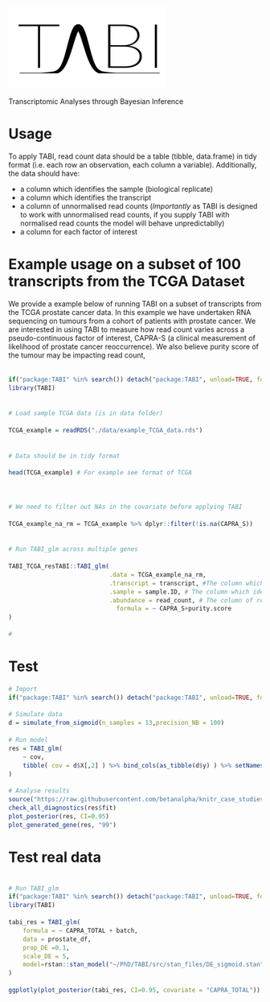 ![TABI](man/TABI_logo.png)

Transcriptomic Analyses through Bayesian Inference

# Usage 

To apply TABI, read count data should be a table (tibble, data.frame) in tidy format (i.e. each row an observation, each column a variable). Additionally, the data should have: 

- a column which identifies the sample (biological replicate) 
- a column which identifies the transcript 
- a column of unnormalised read counts (*Importantly* as TABI is designed to work with unnormalised read counts, if you supply TABI with normalised read counts the model will behave unpredictablly)
- a column for each factor of interest 

# Example usage on a subset of 100 transcripts from the TCGA Dataset

We provide a example below of running TABI on a subset of transcripts from the TCGA prostate cancer data. In this example we have undertaken RNA sequencing on tumours from a cohort of patients with prostate cancer. We are interested in using TABI to measure how read count varies across a pseudo-continuous factor of interest, CAPRA-S (a clinical measurement of likelihood of prostate cancer reoccurrence). We also believe purity score of the tumour may be impacting read count, 

```R

if("package:TABI" %in% search()) detach("package:TABI", unload=TRUE, force=TRUE)
library(TABI)


# Load sample TCGA data (is in data folder)

TCGA_example = readRDS("./data/example_TCGA_data.rds")


# Data should be in tidy format 

head(TCGA_example) # For example see format of TCGA



# We need to filter out NAs in the covariate before applying TABI

TCGA_example_na_rm = TCGA_example %>% dplyr::filter(!is.na(CAPRA_S))


# Run TABI_glm across multiple genes

TABI_TCGA_resTABI::TABI_glm(
                            .data = TCGA_example_na_rm, 
                            .transcript = transcript, #The column which identifies the transcript 
                            .sample = sample.ID, # The column which identifies the sample
                            .abundance = read_count, # The column of read count 
	                          formula = ~ CAPRA_S+purity.score
)

# 


```

 



# Test




```R
# Import  
if("package:TABI" %in% search()) detach("package:TABI", unload=TRUE, force=TRUE); library(TABI)  

# Simulate data  
d = simulate_from_sigmoid(n_samples = 13,precision_NB = 100)  

# Run model  
res = TABI_glm(
	~ cov,
	tibble( cov = d$X[,2] ) %>% bind_cols(as_tibble(d$y) ) %>% setNames(gsub("^V", "", colnames(.)))
)

# Analyse results  
source("https://raw.githubusercontent.com/betanalpha/knitr_case_studies/master/qr_regression/stan_utility.R")
check_all_diagnostics(res$fit)
plot_posterior(res, CI=0.95)
plot_generated_gene(res, "99")

```
# Test real data

```R

# Run TABI_glm
if("package:TABI" %in% search()) detach("package:TABI", unload=TRUE, force=TRUE)
library(TABI)

tabi_res = TABI_glm(
	formula = ~ CAPRA_TOTAL + batch,
	data = prostate_df, 
	prop_DE =0.1,
	scale_DE = 5,
	model=rstan::stan_model("~/PhD/TABI/src/stan_files/DE_sigmoid.stan")
)

ggplotly(plot_posterior(tabi_res, CI=0.95, covariate = "CAPRA_TOTAL"))


```

